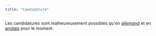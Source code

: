 ```yaml
---
title: "Candidature"
---
```


Les candidatures sont malheureusement possibles qu'en [allemand](/einziehen) et en [anglais](/en/moving-in) pour le moment.
